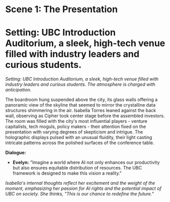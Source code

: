 # Scene 1: The Presentation
# Setting: UBC Introduction Auditorium, a sleek, high-tech venue filled with industry leaders and curious students.

*Setting: UBC Introduction Auditorium, a sleek, high-tech venue filled with industry leaders and curious students. The atmosphere is charged with anticipation.*

The boardroom hung suspended above the city, its glass walls offering a panoramic view of the skyline that seemed to mirror the crystalline data structures shimmering in the air. Isabella Torres leaned against the back wall, observing as Cipher took center stage before the assembled investors. The room was filled with the city's most influential players - venture capitalists, tech moguls, policy makers - their attention fixed on the presentation with varying degrees of skepticism and intrigue. The holographic displays pulsed with an unusual fluidity, their light casting intricate patterns across the polished surfaces of the conference table.

**Dialogue:**
- **Evelyn:** "Imagine a world where AI not only enhances our productivity but also ensures equitable distribution of resources. The UBC framework is designed to make this vision a reality."

*Isabella's internal thoughts reflect her excitement and the weight of the moment, emphasizing her passion for AI rights and the potential impact of UBC on society. She thinks, "This is our chance to redefine the future."*
